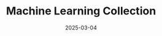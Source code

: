 ---
layout: project
title: "Machine Learning Collection"
date: 2025-03-04
imageurl: machine-learning-icon.png
pagecolorhue: 50

stack:
    - Python
    - PyTorch
    
links:
  - text: "Repository"
    icon: "code"
    url: "https://github.com/mario-ruoff/machine-learning-collection"

excerpt: "A collection of various Machine Learning projects"

description: "This project contains various scripts for small machine learning test projects. It includes an implementation of an MLP written from scratch. Other than that, PyTorch is used as machine learning framework."
---